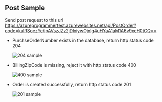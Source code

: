 ## Post Sample

Send post request to this url  
    https://azureprogrammertest.azurewebsites.net/api/PostOrder?code=kuIRSoezYc/IpAVszJZz2jDlxiywOjnIg4uHYaA1aM1A6v9xeH0tCQ== 
    
- PurchseOrderNumber exists in the database, return http status code 204

    ![204 sample](image/204.png)

- BillingZipCode is missing, reject it with http status code 400

    ![400 sample](image/400.png)

- Order is created successfully, return http status code 201

    ![201 sample](image/201.png)
